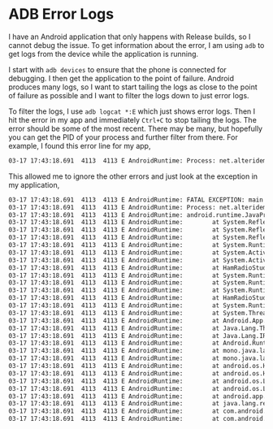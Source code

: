 # ADB Error Logs

I have an Android application that only happens with Release builds, so I cannot
debug the issue. To get information about the error, I am using `adb` to get logs
from the device while the application is running.

I start with `adb devices` to ensure that the phone is connected for debugging.
I then get the application to the point of failure. Android produces many logs, so
I want to start tailing the logs as close to the point of failure as possible and
I want to filter the logs down to just error logs.

To filter the logs, I use `adb logcat *:E` which just shows error logs. Then I
hit the error in my app and immediately `Ctrl+C` to stop tailing the logs. The error
should be some of the most recent. There may be many, but hopefully you can get the
PID of your process and further filter from there. For example, I found this error
line for my app,

```txt
03-17 17:43:18.691  4113  4113 E AndroidRuntime: Process: net.alteridem.hamradiostudy, PID: 4113
```

This allowed me to ignore the other errors and just look at the exception in my
application,

```txt
03-17 17:43:18.691  4113  4113 E AndroidRuntime: FATAL EXCEPTION: main
03-17 17:43:18.691  4113  4113 E AndroidRuntime: Process: net.alteridem.hamradiostudy, PID: 4113
03-17 17:43:18.691  4113  4113 E AndroidRuntime: android.runtime.JavaProxyThrowable: [System.Reflection.TargetInvocationException]: Arg_TargetInvocationException
03-17 17:43:18.691  4113  4113 E AndroidRuntime:        at System.Reflection.MethodBaseInvoker.InvokeDirectByRefWithFewArgs(Unknown Source:0)
03-17 17:43:18.691  4113  4113 E AndroidRuntime:        at System.Reflection.MethodBaseInvoker.InvokeWithOneArg(Unknown Source:0)
03-17 17:43:18.691  4113  4113 E AndroidRuntime:        at System.Reflection.RuntimeConstructorInfo.Invoke(Unknown Source:0)
03-17 17:43:18.691  4113  4113 E AndroidRuntime:        at System.RuntimeType.CreateInstanceImpl(Unknown Source:0)
03-17 17:43:18.691  4113  4113 E AndroidRuntime:        at System.Activator.CreateInstance(Unknown Source:0)
03-17 17:43:18.691  4113  4113 E AndroidRuntime:        at System.Activator.CreateInstance(Unknown Source:0)
03-17 17:43:18.691  4113  4113 E AndroidRuntime:        at HamRadioStudy.Services.NavigationService+<NavigateToAsync>d__0.MoveNext(Unknown Source:0)
03-17 17:43:18.691  4113  4113 E AndroidRuntime:        at System.Runtime.ExceptionServices.ExceptionDispatchInfo.Throw(Unknown Source:0)
03-17 17:43:18.691  4113  4113 E AndroidRuntime:        at System.Runtime.CompilerServices.TaskAwaiter.ThrowForNonSuccess(Unknown Source:0)
03-17 17:43:18.691  4113  4113 E AndroidRuntime:        at System.Runtime.CompilerServices.TaskAwaiter.HandleNonSuccessAndDebuggerNotification(Unknown Source:0)
03-17 17:43:18.691  4113  4113 E AndroidRuntime:        at HamRadioStudy.ViewModels.MainPageViewModel+<<get_TakeQuizCommand>b__13_0>d.MoveNext(Unknown Source:0)
03-17 17:43:18.691  4113  4113 E AndroidRuntime:        at System.Runtime.ExceptionServices.ExceptionDispatchInfo.Throw(Unknown Source:0)
03-17 17:43:18.691  4113  4113 E AndroidRuntime:        at System.Threading.Tasks.Task+<>c.<ThrowAsync>b__128_0(Unknown Source:0)
03-17 17:43:18.691  4113  4113 E AndroidRuntime:        at Android.App.SyncContext+<>c__DisplayClass2_0.<Post>b__0(Unknown Source:0)
03-17 17:43:18.691  4113  4113 E AndroidRuntime:        at Java.Lang.Thread+RunnableImplementor.Run(Unknown Source:0)
03-17 17:43:18.691  4113  4113 E AndroidRuntime:        at Java.Lang.IRunnableInvoker.n_Run(Unknown Source:0)
03-17 17:43:18.691  4113  4113 E AndroidRuntime:        at Android.Runtime.JNINativeWrapper.Wrap_JniMarshal_PP_V(Unknown Source:0)
03-17 17:43:18.691  4113  4113 E AndroidRuntime:        at mono.java.lang.RunnableImplementor.n_run(Native Method)
03-17 17:43:18.691  4113  4113 E AndroidRuntime:        at mono.java.lang.RunnableImplementor.run(RunnableImplementor.java:31)
03-17 17:43:18.691  4113  4113 E AndroidRuntime:        at android.os.Handler.handleCallback(Handler.java:958)
03-17 17:43:18.691  4113  4113 E AndroidRuntime:        at android.os.Handler.dispatchMessage(Handler.java:99)
03-17 17:43:18.691  4113  4113 E AndroidRuntime:        at android.os.Looper.loopOnce(Looper.java:205)
03-17 17:43:18.691  4113  4113 E AndroidRuntime:        at android.os.Looper.loop(Looper.java:294)
03-17 17:43:18.691  4113  4113 E AndroidRuntime:        at android.app.ActivityThread.main(ActivityThread.java:8177)
03-17 17:43:18.691  4113  4113 E AndroidRuntime:        at java.lang.reflect.Method.invoke(Native Method)
03-17 17:43:18.691  4113  4113 E AndroidRuntime:        at com.android.internal.os.RuntimeInit$MethodAndArgsCaller.run(RuntimeInit.java:552)
03-17 17:43:18.691  4113  4113 E AndroidRuntime:        at com.android.internal.os.ZygoteInit.main(ZygoteInit.java:971)
```
